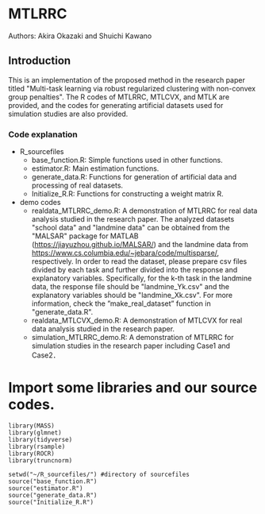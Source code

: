# MTLRRC
Authors: Akira Okazaki and Shuichi Kawano
## Introduction
This is an implementation of the proposed method in the research paper titled "Multi-task learning via robust regularized clustering with non-convex group penalties".
The R codes of MTLRRC, MTLCVX, and MTLK are provided, and the codes for generating artificial datasets used for simulation studies are also provided.

### Code explanation
- R_sourcefiles
  - base_function.R: Simple functions used in other functions.
  - estimator.R: Main estimation functions.
  - generate_data.R: Functions for generation of artificial data and processing of real datasets.
  - Initialize_R.R: Functions for constructing a weight matrix R. 
- demo codes
  - realdata_MTLRRC_demo.R: A demonstration of MTLRRC for real data analysis studied in the research paper. The analyzed datasets "school data" and "landmine data" can be obtained from the "MALSAR" package for MATLAB (https://jiayuzhou.github.io/MALSAR/) and the landmine data from https://www.cs.columbia.edu/~jebara/code/multisparse/, respectively. In order to read the dataset, please prepare csv files divided by each task and further divided into the response and explanatory variables. Specifically, for the k-th task in the landmine data, the response file should be "landmine_Yk.csv" and the explanatory variables should be "landmine_Xk.csv". For more information, check the ”make_real_dataset” function in "generate_data.R".
  - realdata_MTLCVX_demo.R: A demonstration of MTLCVX for real data analysis studied in the research paper.
  - simulation_MTLRRC_demo.R: A demonstration of MTLRRC for simulation studies in the research paper including Case1 and Case2．

# Import some libraries and our source codes.

  ```
  library(MASS)
  library(glmnet)
  library(tidyverse)
  library(rsample)
  library(ROCR)
  library(truncnorm)

  setwd("~/R_sourcefiles/") #directory of sourcefiles
  source("base_function.R")
  source("estimator.R")
  source("generate_data.R")
  source("Initialize_R.R")

```

